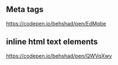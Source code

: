 ## Meta tags
https://codepen.io/behshad/pen/EdMqbe

## inline html text elements
https://codepen.io/behshad/pen/QWVqXwy